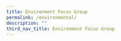 ```yaml
---
title: Environment Focus Group
permalink: /environmental/
description: ""
third_nav_title: Environment Focus Group
---
```

